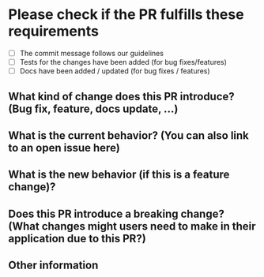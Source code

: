 # **Please check if the PR fulfills these requirements**

- [ ] The commit message follows our guidelines
- [ ] Tests for the changes have been added (for bug fixes/features)
- [ ] Docs have been added / updated (for bug fixes / features)

## **What kind of change does this PR introduce?** (Bug fix, feature, docs update, ...)

## **What is the current behavior?** (You can also link to an open issue here)

## **What is the new behavior (if this is a feature change)?**

## **Does this PR introduce a breaking change?** (What changes might users need to make in their application due to this PR?)

## **Other information**
